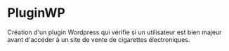 # PluginWP
Création d'un plugin Wordpress qui vérifie si un utilisateur est bien majeur avant d'accéder à un site de vente de cigarettes électroniques.
